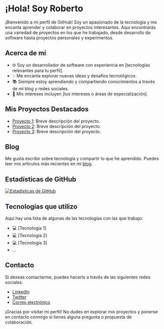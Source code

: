 # ¡Hola! Soy Roberto

¡Bienvenido a mi perfil de GitHub! Soy un apasionado de la tecnología y me encanta aprender y colaborar en proyectos interesantes. Aquí encontrarás una variedad de proyectos en los que he trabajado, desde desarrollo de software hasta proyectos personales y experimentos.

## Acerca de mí

- 🌐 Soy un desarrollador de software con experiencia en [tecnologías relevantes para tu perfil].
- 💡 Me encanta explorar nuevas ideas y desafíos tecnológicos.
- 📚 Siempre estoy aprendiendo y compartiendo conocimientos a través de mi blog y redes sociales.
- 🎯 Mis intereses incluyen [tus intereses o áreas de especialización].

## Mis Proyectos Destacados

- [Proyecto 1](enlace_al_proyecto_1): Breve descripción del proyecto.
- [Proyecto 2](enlace_al_proyecto_2): Breve descripción del proyecto.
- [Proyecto 3](enlace_al_proyecto_3): Breve descripción del proyecto.

## Blog

Me gusta escribir sobre tecnología y compartir lo que he aprendido. Puedes leer mis artículos más recientes en mi [blog](enlace_al_blog).

## Estadísticas de GitHub

[![Estadísticas de GitHub](https://github-readme-stats.vercel.app/api?username=TuNombre)](https://github.com/TuNombre)

## Tecnologías que utilizo

Aquí hay una lista de algunas de las tecnologías con las que trabajo:

- 💻 [Tecnología 1]
- 💻 [Tecnología 2]
- 💻 [Tecnología 3]
- ...

## Contacto

Si deseas contactarme, puedes hacerlo a través de las siguientes redes sociales:

- [LinkedIn](enlace_a_LinkedIn)
- [Twitter](enlace_a_Twitter)
- [Correo electrónico](correo_electronico)

¡Gracias por visitar mi perfil! No dudes en explorar mis proyectos y ponerse en contacto conmigo si tienes alguna pregunta o propuesta de colaboración.
